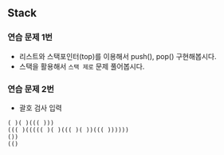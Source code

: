 ## Stack

### 연습 문제 1번

- 리스트와 스택포인터(top)를 이용해서 push(), pop() 구현해봅시다.
- 스택을 활용해서 `스택 제로` 문제 풀어봅시다.

### 연습 문제 2번 
- 괄호 검사 입력

```
( )( )((( )))
((( )((((( )( )((( )( ))((( ))))))
())
(()
```
